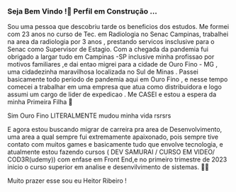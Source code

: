 ### Seja Bem Vindo !🍻 Perfil em Construção ...

Sou uma pessoa que descobriu tarde os beneficios dos estudos.
Me formei com 23 anos no curso de Tec. em Radiologia no Senac Campinas, trabalhei na area da radiologia por 3 anos , prestando servicos insclusive para o Senac como Supervisor de Estagio.
Com a chegada da pandemia fui obrigado a largar tudo em Campinas -SP inclusive minha profissao por motivos familiares ,e dai entao migrei para a cidade de Ouro Fino - MG , uma cidadezinha maravilhosa localizada no Sul de Minas .
Passei basicamente todo periodo de pandemia aqui em Ouro Fino , e nesse tempo comecei a trabalhar em uma empresa que atua como distribuidora e logo assumi um cargo de lider de expedicao . Me CASEI e estou a espera da minha Primeira Filha 🥰

Sim Ouro Fino LITERALMENTE mudou minha vida rsrsrs

E agora estou buscando migrar de carreira pra area de Desenvolvimento, uma area a qual sempre fui extremamente apaixonado, pois sempre tive contato com muitos games e basicamente tudo que envolve tecnologia, e atualmente estou fazendo cursos ( DEV SAMURAI /  CURSO EM VIDEO/ COD3R(udemy)) com enfase em Front End,e no primeiro trimestre de 2023 inicio o curso superior em analise e desenvilvimento de sistemas. 🤖🚀

Muito prazer esse sou eu Heitor Ribeiro !

<!--
**portoheitor/portoheitor** is a ✨ _special_ ✨ repository because its `README.md` (this file) appears on your GitHub profile.

Here are some ideas to get you started:

- 🔭 I’m currently working on ...
- 🌱 I’m currently learning ...
- 👯 I’m looking to collaborate on ...
- 🤔 I’m looking for help with ...
- 💬 Ask me about ...
- 📫 How to reach me: ...
- 😄 Pronouns: ...
- ⚡ Fun fact: ...
-->
